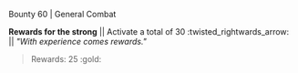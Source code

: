 Bounty 60 | General Combat

**Rewards for the strong** || Activate a total of 30
:twisted_rightwards_arrow: || *"With experience comes rewards."*
> Rewards: 25 :gold:
